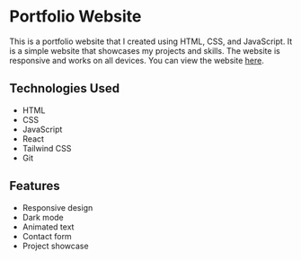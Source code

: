 # Portfolio Website
This is a portfolio website that I created using HTML, CSS, and JavaScript. It is a simple website that showcases my projects and skills. The website is responsive and works on all devices. You can view the website [here](https://www.google.com).

## Technologies Used
- HTML
- CSS
- JavaScript
- React
- Tailwind CSS
- Git

## Features
- Responsive design
- Dark mode
- Animated text
- Contact form
- Project showcase
